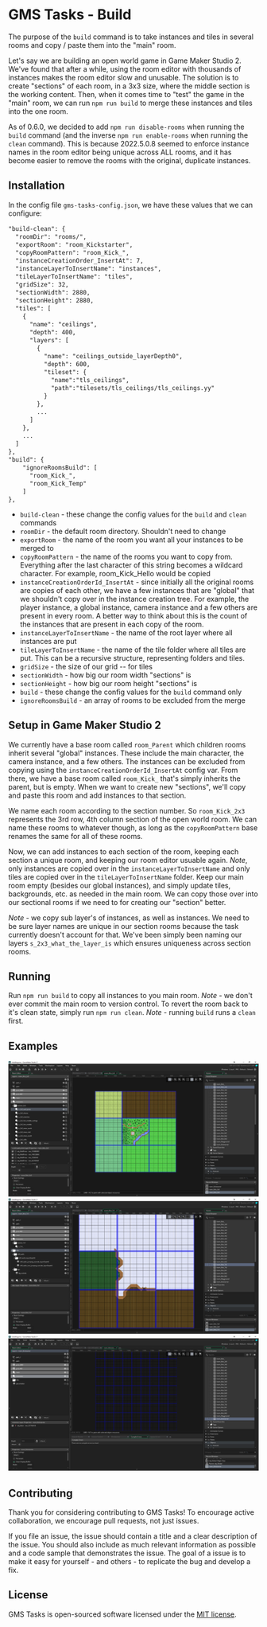 # GMS Tasks - Build

The purpose of the `build` command is to take instances and tiles in several rooms and copy / paste them into the "main" room.

Let's say we are building an open world game in Game Maker Studio 2.  We've found that after a while, using the room editor with thousands of instances makes the room editor slow and unusable.  The solution is to create "sections" of each room, in a 3x3 size, where the middle section is the working content.  Then, when it comes time to "test" the game in the "main" room, we can run `npm run build` to merge these instances and tiles into the one room.

As of 0.6.0, we decided to add `npm run disable-rooms` when running the `build` command (and the inverse `npm run enable-rooms` when running the `clean` command).  This is because 2022.5.0.8 seemed to enforce instance names in the room editor being unique across ALL rooms, and it has become easier to remove the rooms with the original, duplicate instances.

## Installation

In the config file `gms-tasks-config.json`, we have these values that we can configure:

```
"build-clean": {
  "roomDir": "rooms/",
  "exportRoom": "room_Kickstarter",
  "copyRoomPattern": "room_Kick_",
  "instanceCreationOrder_InsertAt": 7,
  "instanceLayerToInsertName": "instances",
  "tileLayerToInsertName": "tiles",
  "gridSize": 32,
  "sectionWidth": 2880,
  "sectionHeight": 2880,
  "tiles": [
    {
      "name": "ceilings",
      "depth": 400,
      "layers": [
        {
          "name": "ceilings_outside_layerDepth0",
          "depth": 600,
          "tileset": {
            "name":"tls_ceilings",
            "path":"tilesets/tls_ceilings/tls_ceilings.yy"
          }
        },
        ...
      ]
    },
    ...
  ]
},
"build": {
    "ignoreRoomsBuild": [
      "room_Kick_",
      "room_Kick_Temp"
    ]
},
```

* `build-clean` - these change the config values for the `build` and `clean` commands
* `roomDir` - the default room directory.  Shouldn't need to change
* `exportRoom` - the name of the room you want all your instances to be merged to
* `copyRoomPattern` - the name of the rooms you want to copy from.  Everything after the last character of this string becomes a wildcard character.  For example, room_Kick_Hello would be copied
* `instanceCreationOrderId_InsertAt` - since initially all the original rooms are copies of each other, we have a few instances that are "global" that we shouldn't copy over in the instance creation tree.  For example, the player instance, a global instance, camera instance and a few others are present in every room.  A better way to think about this is the count of the instances that are present in each copy of the room.
* `instanceLayerToInsertName` - the name of the root layer where all instances are put
* `tileLayerToInsertName` - the name of the tile folder where all tiles are put.  This can be a recursive structure, representing folders and tiles.
* `gridSize` - the size of our grid -- for tiles
* `sectionWidth` - how big our room width "sections" is
* `sectionHeight` - how big our room height "sections" is
* `build` - these change the config values for the `build` command only
* `ignoreRoomsBuild` - an array of rooms to be excluded from the merge

## Setup in Game Maker Studio 2

We currently have a base room called `room_Parent` which children rooms inherit several "global" instances.  These include the main character, the camera instance, and a few others.  The instances can be excluded from copying using the `instanceCreationOrderId_InsertAt` config var.  From there, we have a base room called `room_Kick_` that's simply inherits the parent, but is empty.  When we want to create new "sections", we'll copy and paste this room and add instances to that section.

We name each room according to the section number.  So `room_Kick_2x3` represents the 3rd row, 4th column section of the open world room.  We can name these rooms to whatever though, as long as the `copyRoomPattern` base renames the same for all of these rooms.

Now, we can add instances to each section of the room, keeping each section a unique room, and keeping our room editor usuable again.  *Note*, only instances are copied over in the `instanceLayerToInsertName` and only tiles are copied over in the `tileLayerToInsertName` folder.  Keep our main room empty (besides our global instances), and simply update tiles, backgrounds, etc. as needed in the main room.  We can copy those over into our sectional rooms if we need to for creating our "section" better.

*Note* - we copy sub layer's of instances, as well as instances.  We need to be sure layer names are unique in our section rooms because the task currently doesn't account for that.  We've been simply been naming our layers `s_2x3_what_the_layer_is` which ensures uniqueness across section rooms.

## Running

Run `npm run build` to copy all instances to you main room.  *Note* - we don't ever commit the main room to version control.  To revert the room back to it's clean state, simply run `npm run clean`.  *Note* - running `build` runs a `clean` first.

## Examples

![Example 1](screenshots/example_1.png "Example 1")
![Example 2](screenshots/example_2.png "Example 2")
![Main Room](screenshots/main_room.png "Main Room")

## Contributing

Thank you for considering contributing to GMS Tasks! To encourage active collaboration, we encourage pull requests, not just issues.

If you file an issue, the issue should contain a title and a clear description of the issue. You should also include as much relevant information as possible and a code sample that demonstrates the issue. The goal of a issue is to make it easy for yourself - and others - to replicate the bug and develop a fix.

## License

GMS Tasks is open-sourced software licensed under the [MIT license](http://opensource.org/licenses/MIT).
